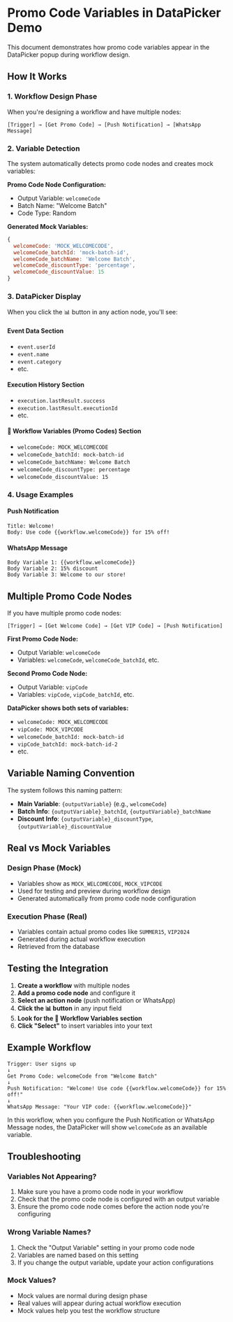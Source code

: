 # Promo Code Variables in DataPicker Demo

This document demonstrates how promo code variables appear in the DataPicker popup during workflow design.

## How It Works

### 1. Workflow Design Phase

When you're designing a workflow and have multiple nodes:

```
[Trigger] → [Get Promo Code] → [Push Notification] → [WhatsApp Message]
```

### 2. Variable Detection

The system automatically detects promo code nodes and creates mock variables:

**Promo Code Node Configuration:**
- Output Variable: `welcomeCode`
- Batch Name: "Welcome Batch"
- Code Type: Random

**Generated Mock Variables:**
```javascript
{
  welcomeCode: 'MOCK_WELCOMECODE',
  welcomeCode_batchId: 'mock-batch-id',
  welcomeCode_batchName: 'Welcome Batch',
  welcomeCode_discountType: 'percentage',
  welcomeCode_discountValue: 15
}
```

### 3. DataPicker Display

When you click the 📊 button in any action node, you'll see:

#### Event Data Section
- `event.userId`
- `event.name`
- `event.category`
- etc.

#### Execution History Section
- `execution.lastResult.success`
- `execution.lastResult.executionId`
- etc.

#### 🎫 Workflow Variables (Promo Codes) Section
- `welcomeCode: MOCK_WELCOMECODE`
- `welcomeCode_batchId: mock-batch-id`
- `welcomeCode_batchName: Welcome Batch`
- `welcomeCode_discountType: percentage`
- `welcomeCode_discountValue: 15`

### 4. Usage Examples

#### Push Notification
```
Title: Welcome!
Body: Use code {{workflow.welcomeCode}} for 15% off!
```

#### WhatsApp Message
```
Body Variable 1: {{workflow.welcomeCode}}
Body Variable 2: 15% discount
Body Variable 3: Welcome to our store!
```

## Multiple Promo Code Nodes

If you have multiple promo code nodes:

```
[Trigger] → [Get Welcome Code] → [Get VIP Code] → [Push Notification]
```

**First Promo Code Node:**
- Output Variable: `welcomeCode`
- Variables: `welcomeCode`, `welcomeCode_batchId`, etc.

**Second Promo Code Node:**
- Output Variable: `vipCode`
- Variables: `vipCode`, `vipCode_batchId`, etc.

**DataPicker shows both sets of variables:**
- `welcomeCode: MOCK_WELCOMECODE`
- `vipCode: MOCK_VIPCODE`
- `welcomeCode_batchId: mock-batch-id`
- `vipCode_batchId: mock-batch-id-2`
- etc.

## Variable Naming Convention

The system follows this naming pattern:

- **Main Variable**: `{outputVariable}` (e.g., `welcomeCode`)
- **Batch Info**: `{outputVariable}_batchId`, `{outputVariable}_batchName`
- **Discount Info**: `{outputVariable}_discountType`, `{outputVariable}_discountValue`

## Real vs Mock Variables

### Design Phase (Mock)
- Variables show as `MOCK_WELCOMECODE`, `MOCK_VIPCODE`
- Used for testing and preview during workflow design
- Generated automatically from promo code node configuration

### Execution Phase (Real)
- Variables contain actual promo codes like `SUMMER15`, `VIP2024`
- Generated during actual workflow execution
- Retrieved from the database

## Testing the Integration

1. **Create a workflow** with multiple nodes
2. **Add a promo code node** and configure it
3. **Select an action node** (push notification or WhatsApp)
4. **Click the 📊 button** in any input field
5. **Look for the 🎫 Workflow Variables section**
6. **Click "Select"** to insert variables into your text

## Example Workflow

```
Trigger: User signs up
↓
Get Promo Code: welcomeCode from "Welcome Batch"
↓
Push Notification: "Welcome! Use code {{workflow.welcomeCode}} for 15% off!"
↓
WhatsApp Message: "Your VIP code: {{workflow.welcomeCode}}"
```

In this workflow, when you configure the Push Notification or WhatsApp Message nodes, the DataPicker will show `welcomeCode` as an available variable.

## Troubleshooting

### Variables Not Appearing?
1. Make sure you have a promo code node in your workflow
2. Check that the promo code node is configured with an output variable
3. Ensure the promo code node comes before the action node you're configuring

### Wrong Variable Names?
1. Check the "Output Variable" setting in your promo code node
2. Variables are named based on this setting
3. If you change the output variable, update your action configurations

### Mock Values?
- Mock values are normal during design phase
- Real values will appear during actual workflow execution
- Mock values help you test the workflow structure 